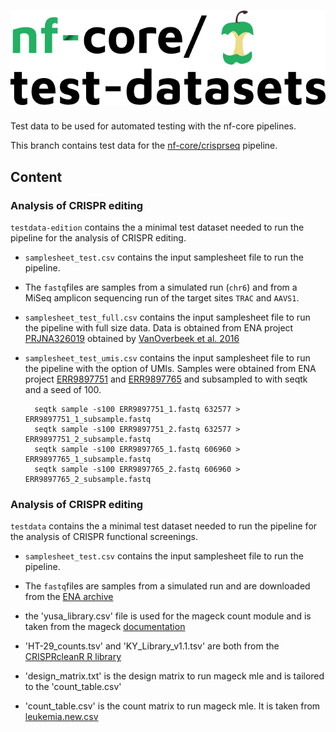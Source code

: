 # ![nfcore/test-datasets](docs/images/test-datasets_logo.png)

Test data to be used for automated testing with the nf-core pipelines.

This branch contains test data for the [nf-core/crisprseq](https://github.com/nf-core/crisprseq) pipeline.

## Content

### Analysis of CRISPR editing

`testdata-edition` contains the a minimal test dataset needed to run the pipeline for the analysis of CRISPR editing.

- `samplesheet_test.csv` contains the input samplesheet file to run the pipeline.
- The `fastq`files are samples from a simulated run (`chr6`) and from a MiSeq amplicon sequencing run of the target sites `TRAC` and `AAVS1`.

- `samplesheet_test_full.csv` contains the input samplesheet file to run the pipeline with full size data. Data is obtained from ENA project [PRJNA326019](https://www.ebi.ac.uk/ena/browser/view/PRJNA326019) obtained by [VanOverbeek et al. 2016](https://doi.org/10.1016/j.molcel.2016.06.037)

- `samplesheet_test_umis.csv` contains the input samplesheet file to run the pipeline with the option of UMIs. Samples were obtained from ENA project [ERR9897751](https://www.ebi.ac.uk/ena/browser/view/ERR9897751) and [ERR9897765](https://www.ebi.ac.uk/ena/browser/view/ERR9897765) and subsampled to with seqtk and a seed of 100.
  ```
    seqtk sample -s100 ERR9897751_1.fastq 632577 > ERR9897751_1_subsample.fastq
    seqtk sample -s100 ERR9897751_2.fastq 632577 > ERR9897751_2_subsample.fastq
    seqtk sample -s100 ERR9897765_1.fastq 606960 > ERR9897765_1_subsample.fastq
    seqtk sample -s100 ERR9897765_2.fastq 606960 > ERR9897765_2_subsample.fastq

  ```

### Analysis of CRISPR editing

`testdata` contains the a minimal test dataset needed to run the pipeline for the analysis of CRISPR functional screenings.

- `samplesheet_test.csv` contains the input samplesheet file to run the pipeline.
- The `fastq`files are samples from a simulated run and are downloaded from the [ENA archive](https://www.ebi.ac.uk/ena/browser/view/ERR376998)

- the 'yusa_library.csv' file is used for the mageck count module and is taken from the mageck [documentation](https://sourceforge.net/projects/mageck/files/libraries/)

- 'HT-29_counts.tsv' and 'KY_Library_v1.1.tsv' are both from the [CRISPRcleanR R library](https://github.com/francescojm/CRISPRcleanR/tree/master/data)

- 'design_matrix.txt' is the design matrix to run mageck mle and is tailored to the 'count_table.csv'

- 'count_table.csv' is the count matrix to run mageck mle. It is taken from [leukemia.new.csv](https://sourceforge.net/projects/mageck/files/example/)

  ```

